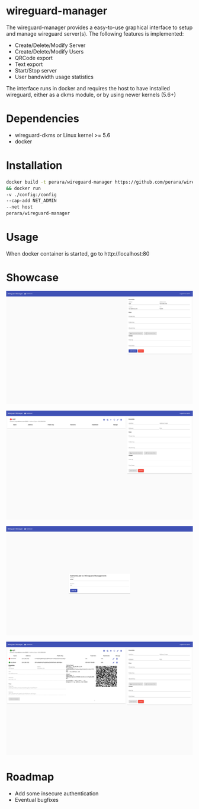 # wireguard-manager
The wireguard-manager provides a easy-to-use graphical interface to setup and manage wireguard server(s).
The following features is implemented:
* Create/Delete/Modify Server
* Create/Delete/Modify Users
* QRCode export
* Text export
* Start/Stop server
* User bandwidth usage statistics

The interface runs in docker and requires the host to have installed wireguard, either as a dkms module, or by using newer kernels (5.6+)

# Dependencies
* wireguard-dkms or Linux kernel >= 5.6
* docker

# Installation
```bash
docker build -t perara/wireguard-manager https://github.com/perara/wireguard-manager.git \
&& docker run
-v ./config:/config
--cap-add NET_ADMIN
--net host
perara/wireguard-manager 
```

# Usage
When docker container is started, go to http://localhost:80


# Showcase
![Illustration](docs/images/1.png)

![Illustration](docs/images/2.png)

![Illustration](docs/images/3.png)

![Illustration](docs/images/4.png)

# Roadmap
* Add some insecure authentication
* Eventual bugfixes
